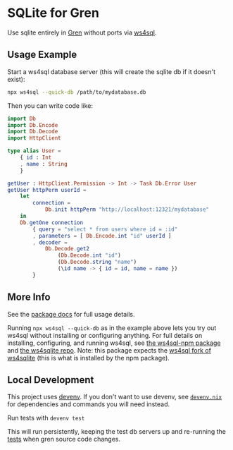 # SQLite for Gren

Use sqlite entirely in [Gren](https://gren-lang.org/) without ports via [ws4sql](https://github.com/proofrock/ws4sqlite).

## Usage Example

Start a ws4sql database server (this will create the sqlite db if it doesn't exist):

```bash
npx ws4sql --quick-db /path/to/mydatabase.db
```

Then you can write code like:

```elm
import Db
import Db.Encode
import Db.Decode
import HttpClient

type alias User =
    { id : Int
    , name : String
    }

getUser : HttpClient.Permission -> Int -> Task Db.Error User
getUser httpPerm userId =
    let
        connection =
            Db.init httpPerm "http://localhost:12321/mydatabase"
    in
    Db.getOne connection
        { query = "select * from users where id = :id"
        , parameters = [ Db.Encode.int "id" userId ]
        , decoder = 
            Db.Decode.get2
                (Db.Decode.int "id")
                (Db.Decode.string "name")
                (\id name -> { id = id, name = name })
        }
```

## More Info

See the [package docs](https://packages.gren-lang.org/package/blaix/gren-ws4sql) for full usage details.

Running `npx ws4sql --quick-db` as in the example above lets you try out ws4sql without installing or configuring anything.
For full details on installing, configuring, and running ws4sql, see [the ws4sql-npm package](https://github.com/blaix/ws4sql-npm/) and [the ws4sqlite repo](https://github.com/proofrock/ws4sqlite).
Note: this package expects the [ws4sql fork of ws4sqlite](https://github.com/proofrock/ws4sqlite/tree/fork/ws4sql) (this is what is installed by the npm package).

## Local Development

This project uses [devenv](https://devenv.sh/).
If you don't want to use devenv, see [`devenv.nix`](devenv.nix) for dependencies and commands you will need instead.

Run tests with `devenv test`

This will run persistently, keeping the test db servers up and re-running the [tests](src/Tests.gren) when gren source code changes.

